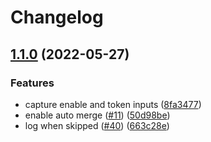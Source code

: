 # Changelog

## [1.1.0](https://github.com/kenhowardpdx/auto-merge-action/compare/v1.0.0...v1.1.0) (2022-05-27)


### Features

* capture enable and token inputs ([8fa3477](https://github.com/kenhowardpdx/auto-merge-action/commit/8fa34770e7bc8ece0d5d399c8f7cf86b8b7e8e5b))
* enable auto merge ([#11](https://github.com/kenhowardpdx/auto-merge-action/issues/11)) ([50d98be](https://github.com/kenhowardpdx/auto-merge-action/commit/50d98be070d6e7e73470cd98fa8e767f89d9d4be))
* log when skipped ([#40](https://github.com/kenhowardpdx/auto-merge-action/issues/40)) ([663c28e](https://github.com/kenhowardpdx/auto-merge-action/commit/663c28ec5cb9ce77eda61883e8ccbd598e7d37a4))
